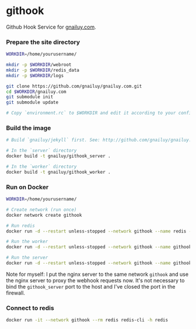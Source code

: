 githook
=======

Github Hook Service for [gnailuy.com](http://gnailuy.com/).

### Prepare the site directory

``` bash
WORKDIR=/home/yourusername/

mkdir -p $WORKDIR/webroot
mkdir -p $WORKDIR/redis_data
mkdir -p $WORKDIR/logs

git clone https://github.com/gnailuy/gnailuy.com.git
cd $WORKDIR/gnailuy.com
git submodule init
git submodule update

# Copy `environment.rc` to $WORKDIR and edit it according to your configuration
```

### Build the image

``` bash
# Build `gnailuy/jekyll` first. See: http://github.com/gnailuy/gnailuy.com/

# In the `server` directory
docker build -t gnailuy/githook_server .

# In the `worker` directory
docker build -t gnailuy/githook_worker .
```

### Run on Docker

``` bash
WORKDIR=/home/yourusername/

# Create network (run once)
docker network create githook

# Run redis
docker run -d --restart unless-stopped --network githook --name redis -v ${WORKDIR}/githook/redis/redis.conf:/etc/redis/redis.conf -v ${WORKDIR}/redis_data:/data -t redis redis-server /etc/redis/redis.conf

# Run the worker
docker run -d --restart unless-stopped --network githook --name githook_worker -v ${WORKDIR}/gnailuy.com/:/app/gnailuy.com/ -v ${WORKDIR}/webroot:/app/webroot/ -v ${WORKDIR}/logs:/app/logs/ -t gnailuy/githook_worker

# Run the server
docker run -d --restart unless-stopped --network githook --name githook_server --env-file ./environment.rc -v ${WORKDIR}/logs:/app/logs/ -p 20182:20182 -t gnailuy/githook_server
```

Note for myself: I put the nginx server to the same network `githook` and use the nginx server to proxy the webhook requests now.
It's not necessary to bind the `githook_server` port to the host and I've closed the port in the firewall.

### Connect to redis

``` bash
docker run -it --network githook --rm redis redis-cli -h redis
```

